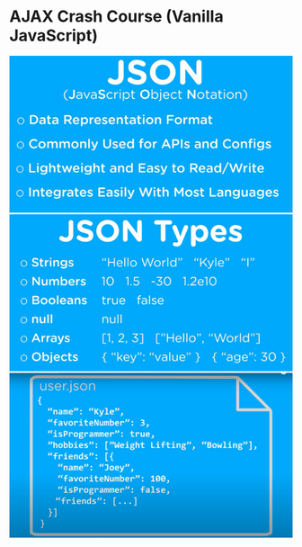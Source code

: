 <h1>AJAX Crash Course (Vanilla JavaScript)</h1>

![Screenshot](json1.png)
![Screenshot](json2.png)
![Screenshot](json3.png)
